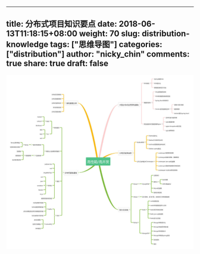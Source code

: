 
---
title: 分布式项目知识要点
date: 2018-06-13T11:18:15+08:00
weight: 70
slug: distribution-knowledge
tags: ["思维导图"]
categories: ["distribution"]
author: "nicky_chin"
comments: true
share: true
draft: false
---


![分布式专题](https://raw.githubusercontent.com/nicky-chen/pic_store/master/20190510104252.png)
